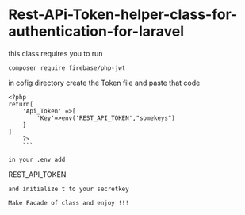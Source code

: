 # Rest-APi-Token-helper-class-for-authentication-for-laravel
this class requires you to run
```
composer require firebase/php-jwt

```
in cofig directory create the Token file and paste that code
```
<?php
return[
    'Api_Token' =>[
        'Key'=>env('REST_API_TOKEN',"somekeys")
    ]
]
    ?>
    ```

in your .env add 
```
REST_API_TOKEN 
```
and initialize t to your secretkey

Make Facade of class and enjoy !!!

